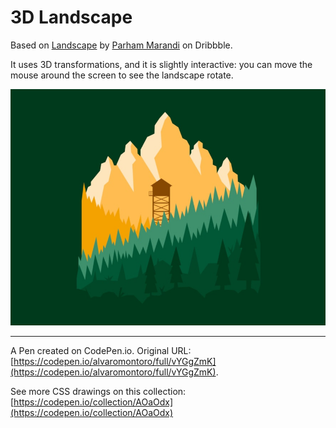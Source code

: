 # 3D Landscape

Based on [Landscape](https://dribbble.com/shots/7981891-Landscape) by [Parham Marandi](https://dribbble.com/parhawm) on Dribbble.

It uses 3D transformations, and it is slightly interactive: you can move the mouse around the screen to see the landscape rotate.

![Illustration of a landscape with pien trees in the front, mountains in the back, and a watch station in between](https://github.com/alvaromontoro/CSS-Illustrations/blob/master/illustrations/still-life/3d-landscape/3d-landscape.jpeg?raw=true)

---

A Pen created on CodePen.io. Original URL: [https://codepen.io/alvaromontoro/full/vYGgZmK](https://codepen.io/alvaromontoro/full/vYGgZmK).

See more CSS drawings on this collection: [https://codepen.io/collection/AOaOdx](https://codepen.io/collection/AOaOdx)
